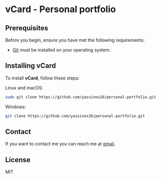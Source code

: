 # vCard - Personal portfolio
## Prerequisites

Before you begin, ensure you have met the following requirements:

* [Git](https://git-scm.com/downloads "Download Git") must be installed on your operating system.

## Installing vCard

To install **vCard**, follow these steps:

Linux and macOS:

```bash
sudo git clone https://github.com/yassinos26/personal-portfolio.git
```

Windows:

```bash
git clone https://github.com/yassinos26/personal-portfolio.git
```

## Contact

If you want to contact me you can reach me at [gmail](yassine.250mellouli@gmail.com).

## License

MIT
